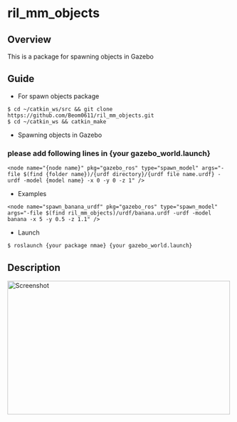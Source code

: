 # ril_mm_objects
    
       
          
             
             
## Overview
This is a package for spawning objects in Gazebo     
   
   
   
   
## Guide

- For spawn objects package
```
$ cd ~/catkin_ws/src && git clone https://github.com/Beom0611/ril_mm_objects.git
$ cd ~/catkin_ws && catkin_make
```   
    
    

- Spawning objects in Gazebo 
### please add following lines in {your gazebo_world.launch}
```  
<node name="{node name}" pkg="gazebo_ros" type="spawn_model" args="-file $(find {folder name})/{urdf directory}/{urdf file name.urdf} -urdf -model {model name} -x 0 -y 0 -z 1" />
```
- Examples  
``` 
<node name="spawn_banana_urdf" pkg="gazebo_ros" type="spawn_model" args="-file $(find ril_mm_objects)/urdf/banana.urdf -urdf -model banana -x 5 -y 0.5 -z 1.1" />
```
- Launch    
```
$ roslaunch {your package nmae} {your gazebo_world.launch}   

```    
   
    
    
    
## Description    

<img width="500" height="300" src="https://user-images.githubusercontent.com/78074831/110319538-62e85900-8052-11eb-919b-e9acde3b5daf.png"  alt="Screenshot" title="Screenshot">
